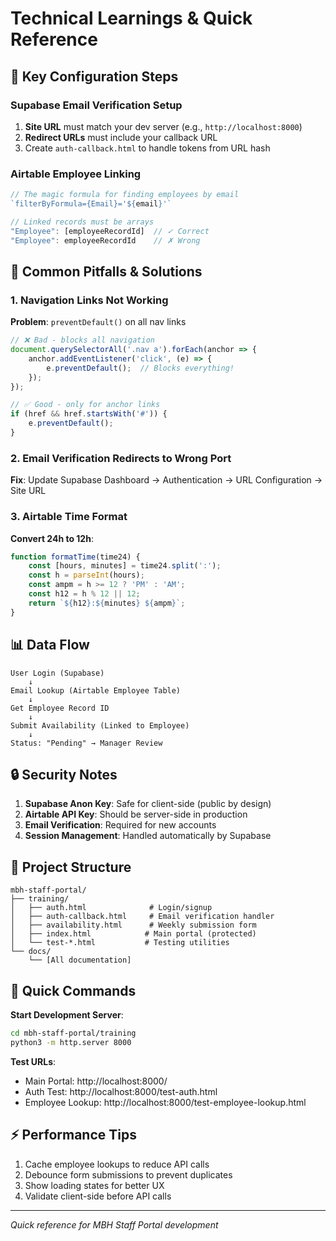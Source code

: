 # Technical Learnings & Quick Reference

## 🔑 Key Configuration Steps

### Supabase Email Verification Setup
1. **Site URL** must match your dev server (e.g., `http://localhost:8000`)
2. **Redirect URLs** must include your callback URL
3. Create `auth-callback.html` to handle tokens from URL hash

### Airtable Employee Linking
```javascript
// The magic formula for finding employees by email
`filterByFormula={Email}='${email}'`

// Linked records must be arrays
"Employee": [employeeRecordId]  // ✓ Correct
"Employee": employeeRecordId    // ✗ Wrong
```

## 🐛 Common Pitfalls & Solutions

### 1. Navigation Links Not Working
**Problem**: `preventDefault()` on all nav links
```javascript
// ❌ Bad - blocks all navigation
document.querySelectorAll('.nav a').forEach(anchor => {
    anchor.addEventListener('click', (e) => {
        e.preventDefault();  // Blocks everything!
    });
});

// ✅ Good - only for anchor links
if (href && href.startsWith('#')) {
    e.preventDefault();
}
```

### 2. Email Verification Redirects to Wrong Port
**Fix**: Update Supabase Dashboard → Authentication → URL Configuration → Site URL

### 3. Airtable Time Format
**Convert 24h to 12h**:
```javascript
function formatTime(time24) {
    const [hours, minutes] = time24.split(':');
    const h = parseInt(hours);
    const ampm = h >= 12 ? 'PM' : 'AM';
    const h12 = h % 12 || 12;
    return `${h12}:${minutes} ${ampm}`;
}
```

## 📊 Data Flow

```
User Login (Supabase) 
    ↓
Email Lookup (Airtable Employee Table)
    ↓
Get Employee Record ID
    ↓
Submit Availability (Linked to Employee)
    ↓
Status: "Pending" → Manager Review
```

## 🔒 Security Notes

1. **Supabase Anon Key**: Safe for client-side (public by design)
2. **Airtable API Key**: Should be server-side in production
3. **Email Verification**: Required for new accounts
4. **Session Management**: Handled automatically by Supabase

## 📁 Project Structure
```
mbh-staff-portal/
├── training/
│   ├── auth.html              # Login/signup
│   ├── auth-callback.html     # Email verification handler
│   ├── availability.html      # Weekly submission form
│   ├── index.html            # Main portal (protected)
│   └── test-*.html           # Testing utilities
└── docs/
    └── [All documentation]
```

## 🚀 Quick Commands

**Start Development Server**:
```bash
cd mbh-staff-portal/training
python3 -m http.server 8000
```

**Test URLs**:
- Main Portal: http://localhost:8000/
- Auth Test: http://localhost:8000/test-auth.html
- Employee Lookup: http://localhost:8000/test-employee-lookup.html

## ⚡ Performance Tips

1. Cache employee lookups to reduce API calls
2. Debounce form submissions to prevent duplicates
3. Show loading states for better UX
4. Validate client-side before API calls

---
*Quick reference for MBH Staff Portal development* 